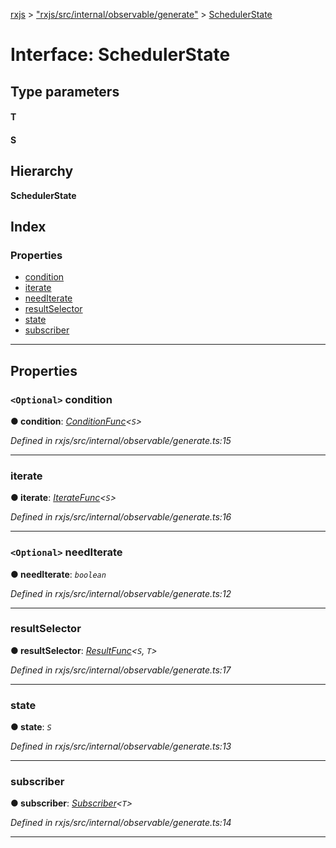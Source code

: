 [rxjs](../README.md) > ["rxjs/src/internal/observable/generate"](../modules/_rxjs_src_internal_observable_generate_.md) > [SchedulerState](../interfaces/_rxjs_src_internal_observable_generate_.schedulerstate.md)

# Interface: SchedulerState

## Type parameters
#### T 
#### S 
## Hierarchy

**SchedulerState**

## Index

### Properties

* [condition](_rxjs_src_internal_observable_generate_.schedulerstate.md#condition)
* [iterate](_rxjs_src_internal_observable_generate_.schedulerstate.md#iterate)
* [needIterate](_rxjs_src_internal_observable_generate_.schedulerstate.md#neediterate)
* [resultSelector](_rxjs_src_internal_observable_generate_.schedulerstate.md#resultselector)
* [state](_rxjs_src_internal_observable_generate_.schedulerstate.md#state)
* [subscriber](_rxjs_src_internal_observable_generate_.schedulerstate.md#subscriber)

---

## Properties

<a id="condition"></a>

### `<Optional>` condition

**● condition**: *[ConditionFunc](../modules/_rxjs_src_internal_observable_generate_.md#conditionfunc)<`S`>*

*Defined in rxjs/src/internal/observable/generate.ts:15*

___
<a id="iterate"></a>

###  iterate

**● iterate**: *[IterateFunc](../modules/_rxjs_src_internal_observable_generate_.md#iteratefunc)<`S`>*

*Defined in rxjs/src/internal/observable/generate.ts:16*

___
<a id="neediterate"></a>

### `<Optional>` needIterate

**● needIterate**: *`boolean`*

*Defined in rxjs/src/internal/observable/generate.ts:12*

___
<a id="resultselector"></a>

###  resultSelector

**● resultSelector**: *[ResultFunc](../modules/_rxjs_src_internal_observable_generate_.md#resultfunc)<`S`, `T`>*

*Defined in rxjs/src/internal/observable/generate.ts:17*

___
<a id="state"></a>

###  state

**● state**: *`S`*

*Defined in rxjs/src/internal/observable/generate.ts:13*

___
<a id="subscriber"></a>

###  subscriber

**● subscriber**: *[Subscriber](../classes/_rxjs_src_internal_subscriber_.subscriber.md)<`T`>*

*Defined in rxjs/src/internal/observable/generate.ts:14*

___

